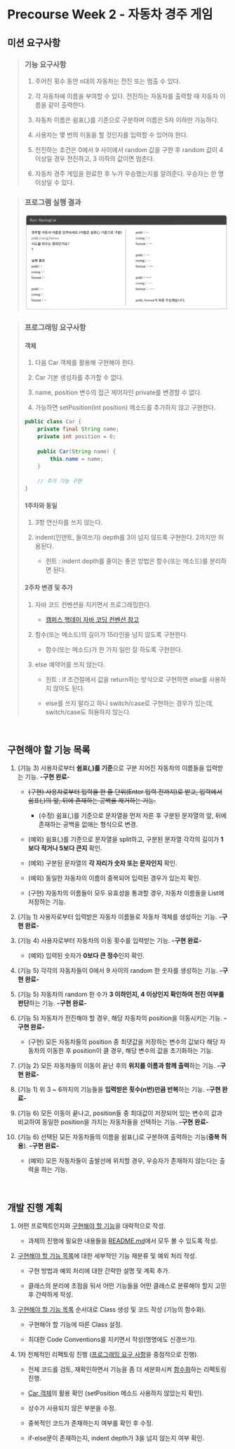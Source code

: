 # Precourse Week 2 - 자동차 경주 게임


## 미션 요구사항

> ### 기능 요구사항
> 
> 1. 주어진 횟수 동안 n대의 자동차는 전진 또는 멈출 수 있다.
> 
> 2. 각 자동차에 이름을 부여할 수 있다. 전진하는 자동차를 출력할 때 자동차 이름을 같이 출력한다.
> 
> 3. 자동차 이름은 쉼표(,)를 기준으로 구분하며 이름은 5자 이하만 가능하다.
> 
> 4. 사용자는 몇 번의 이동을 할 것인지를 입력할 수 있어야 한다.
> 
> 5. 전진하는 조건은 0에서 9 사이에서 random 값을 구한 후 random 값이 4 이상일 경우 전진하고, 3 이하의 값이면 멈춘다.
> 
> 6. 자동차 경주 게임을 완료한 후 누가 우승했는지를 알려준다. 우승자는 한 명 이상일 수 있다.

> ### 프로그램 실행 결과
> 
> ![프로그램 실행 결과!](images/excution_result.png "프로그램 실행 결과")

> ### 프로그래밍 요구사항
> 
> #### 객체
> 
> 1. 다음 Car 객체를 활용해 구현해야 한다.
> 
> 2. Car 기본 생성자를 추가할 수 없다.
> 
> 3. name, position 변수의 접근 제어자인 private를 변경할 수 없다.
> 
> 4. 가능하면 setPosition(int position) 메소드를 추가하지 않고 구현한다.
> ```java
> public class Car {
>     private final String name;
>     private int position = 0;
> 
>     public Car(String name) {
>         this.name = name;    
>     }
> 
>     // 추가 기능 구현
> }
> ```
> 
> #### 1주차와 동일
> 1. 3항 연산자를 쓰지 않는다.
> 
> 2. indent(인덴트, 들여쓰기) depth를 3이 넘지 않드록 구현한다. 2까지만 허용된다.
> 
>       * 힌트 : indent depth를 줄이는 좋은 방법은 함수(또는 메소드)를 분리하면 된다.
> 
> #### 2주차 변경 및 추가
> 1. 자바 코드 컨벤션을 지키면서 프로그래밍한다.
> 
>       * [캠퍼스 핵데이 자바 코딩 컨벤션 참고](https://naver.github.io/hackday-conventions-java/)
> 
> 2. 함수(또는 메소드)의 길이가 15라인을 넘지 않도록 구현한다.
> 
>       * 함수(또는 메소드)가 한 가지 일만 잘 하도록 구현한다.
> 
> 3. else 예약어를 쓰지 않는다.
> 
>       * 힌트 : if 조건절에서 값을 return하는 방식으로 구현하면 else를 사용하지 않아도 된다.
> 
>       * else를 쓰지 말라고 하니 switch/case로 구현하는 경우가 있는데, switch/case도 허용하지 않는다.
>

<br>

## 구현해야 할 기능 목록

1. (기능 3) 사용자로부터 **쉼표(,)를 기준**으로 구분 지어진 자동차의 이름들을 입력받는 기능. **-구현 완료-**

   * ~~(구현) 사용자로부터 입력을 한 줄 단위(Enter 입력 전까지)로 받고, 입력에서 쉼표(,)의 앞, 뒤에 존재하는 공백을 제거하는 기능.~~

      *  (수정) 쉼표(,)를 기준으로 문자열을 먼저 자른 후 구분된 문자열의 앞, 뒤에 존재하는 공백을 없애는 형식으로 변경.

   * (예외) 쉼표(,)를 기준으로 문자열을 split하고, 구분된 문자열 각각의 길이가 **1보다 작거나 5보다 큰지** 확인.

   * (예외) 구분된 문자열의 **각 자리가 숫자 또는 문자인지** 확인.

   * (예외) 동일한 자동차의 이름이 중복되어 입력된 경우가 있는지 확인.

   * (구현) 자동차의 이름들이 모두 유효성을 통과할 경우, 자동차 이름들을 List에 저장하는 기능.

2. (기능 1) 사용자로부터 입력받은 자동차 이름들로 자동차 객체를 생성하는 기능. **-구현 완료-**

3. (기능 4) 사용자로부터 자동차의 이동 횟수를 입력받는 기능. **-구현 완료-**

   * (예외) 입력된 숫자가 **0보다 큰 정수**인지 확인.

4. (기능 5) 각각의 자동차들이 0에서 9 사이의 random 한 숫자를 생성하는 기능. **-구현 완료-**

5. (기능 5) 자동차의 random 한 수가 **3 이하인지, 4 이상인지 확인하여 전진 여부를 판단**하는 기능. **-구현 완료-**

6. (기능 5) 자동차가 전진해야 할 경우, 해당 자동차의 position을 이동시키는 기능. **-구현 완료-**

   * (구현) 모든 자동차들의 position 중 최댓값을 저장하는 변수의 값보다 해당 자동차의 이동한 후 position이 클 경우, 해당 변수의 값을 초기화하는 기능.

7. (기능 2) 모든 자동차들의 이동이 끝난 후의 **위치를 이름과 함께 출력**하는 기능. **-구현 완료-**

8. (기능 1) 위 3 ~ 6까지의 기능들을 **입력받은 횟수(n번)만큼 반복**하는 기능. **-구현 완료-**

9. (기능 6) 모든 이동이 끝나고, position들 중 최대값이 저장되어 있는 변수의 값과 비교하여 동일한 position을 가지는 자동차들을 선택하는 기능. **-구현 완료-**

10. (기능 6) 선택된 모든 자동차들의 이름을 쉼표(,)로 구분하여 출력하는 기능(**중복 허용**). **-구현 완료-**

    * (예외) 모든 자동차들이 출발선에 위치할 경우, 우승자가 존재하지 않는다는 출력을 하는 기능.

<br>

## 개발 진행 계획

1. 어떤 프로젝트인지와 [구현해야 할 기능](##-구현해야-할-기능-목록)을 대략적으로 작성.

   * 과제의 진행에 필요한 내용들을 [README.md](./README.md)에서 모두 볼 수 있도록 작성.

2. [구현해야 할 기능 목록](##-구현해야-할-기능-목록)에 대한 세부적인 기능 재분류 및 예외 처리 작성.

   * 구현 방법과 예외 처리에 대한 간략한 설명 및 계획 추가.

   * 클래스의 분리에 초점을 둬서 어떤 기능들을 어떤 클래스로 분류해야 할지 고민 후 간략하게 작성.

3. [구현해야 할 기능 목록](##-구현해야-할-기능-목록) 순서대로 Class 생성 및 코드 작성 (기능의 함수화).

   * 구현해야 할 기능에 따른 Class 설정.

   * 최대한 Code Conventions를 지키면서 작성(명명에도 신경쓰기).

4. 1차 전체적인 리펙토링 진행 ([프로그래밍 요구 사항](###-프로그래밍-요구사항)을 중점적으로 진행).

   * 전체 코드를 검토, 재확인하면서 기능을 좀 더 세분화시켜 [함수화](####-2주차-변경-및-추가)하는 리펙토링 진행.

   * [Car 객체](####-객체)의 활용 확인 (setPosition 메소드 사용하지 않았는지 확인).

   * 상수가 사용되지 않은 부분을 수정.

   * 중복적인 코드가 존재하는지 여부를 확인 후 수정.

   * if-else문이 존재하는지, indent depth가 3을 넘지 않는지 여부 확인.